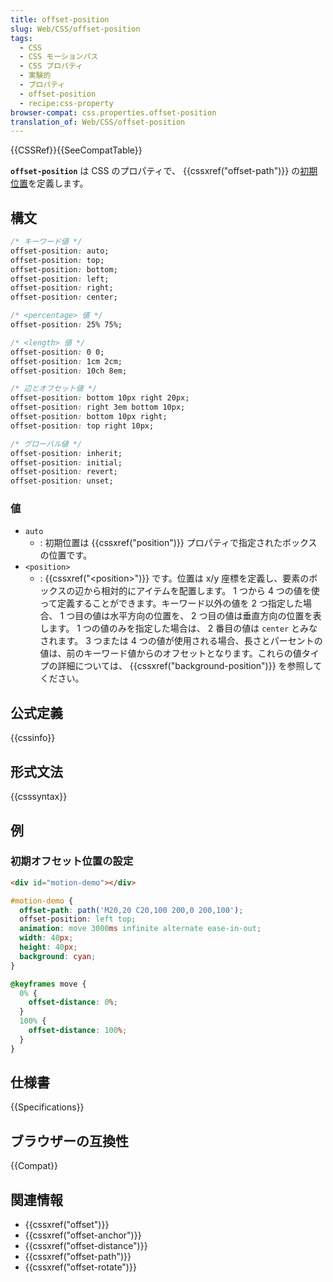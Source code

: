 ```yaml
---
title: offset-position
slug: Web/CSS/offset-position
tags:
  - CSS
  - CSS モーションパス
  - CSS プロパティ
  - 実験的
  - プロパティ
  - offset-position
  - recipe:css-property
browser-compat: css.properties.offset-position
translation_of: Web/CSS/offset-position
---
```

{{CSSRef}}{{SeeCompatTable}}

**`offset-position`** は CSS のプロパティで、 {{cssxref("offset-path")}} の[初期位置](https://www.w3.org/TR/motion-1/#valdef-offsetpath-initial-position)を定義します。

## 構文

```css
/* キーワード値 */
offset-position: auto;
offset-position: top;
offset-position: bottom;
offset-position: left;
offset-position: right;
offset-position: center;

/* <percentage> 値 */
offset-position: 25% 75%;

/* <length> 値 */
offset-position: 0 0;
offset-position: 1cm 2cm;
offset-position: 10ch 8em;

/* 辺とオフセット値 */
offset-position: bottom 10px right 20px;
offset-position: right 3em bottom 10px;
offset-position: bottom 10px right;
offset-position: top right 10px;

/* グローバル値 */
offset-position: inherit;
offset-position: initial;
offset-position: revert;
offset-position: unset;
```

### 値

- `auto`
  - : 初期位置は {{cssxref("position")}} プロパティで指定されたボックスの位置です。
- `<position>`
  - : {{cssxref("&lt;position&gt;")}} です。位置は x/y 座標を定義し、要素のボックスの辺から相対的にアイテムを配置します。 1 つから 4 つの値を使って定義することができます。キーワード以外の値を 2 つ指定した場合、 1 つ目の値は水平方向の位置を、 2 つ目の値は垂直方向の位置を表します。 1 つの値のみを指定した場合は、 2 番目の値は `center` とみなされます。 3 つまたは 4 つの値が使用される場合、長さとパーセントの値は、前のキーワード値からのオフセットとなります。これらの値タイプの詳細については、 {{cssxref("background-position")}} を参照してください。

## 公式定義

{{cssinfo}}

## 形式文法

{{csssyntax}}

## 例

### 初期オフセット位置の設定

```html
<div id="motion-demo"></div>
```

```css
#motion-demo {
  offset-path: path('M20,20 C20,100 200,0 200,100');
  offset-position: left top;
  animation: move 3000ms infinite alternate ease-in-out;
  width: 40px;
  height: 40px;
  background: cyan;
}

@keyframes move {
  0% {
    offset-distance: 0%;
  }
  100% {
    offset-distance: 100%;
  }
}
```

## 仕様書

{{Specifications}}

## ブラウザーの互換性

{{Compat}}

## 関連情報

- {{cssxref("offset")}}
- {{cssxref("offset-anchor")}}
- {{cssxref("offset-distance")}}
- {{cssxref("offset-path")}}
- {{cssxref("offset-rotate")}}
